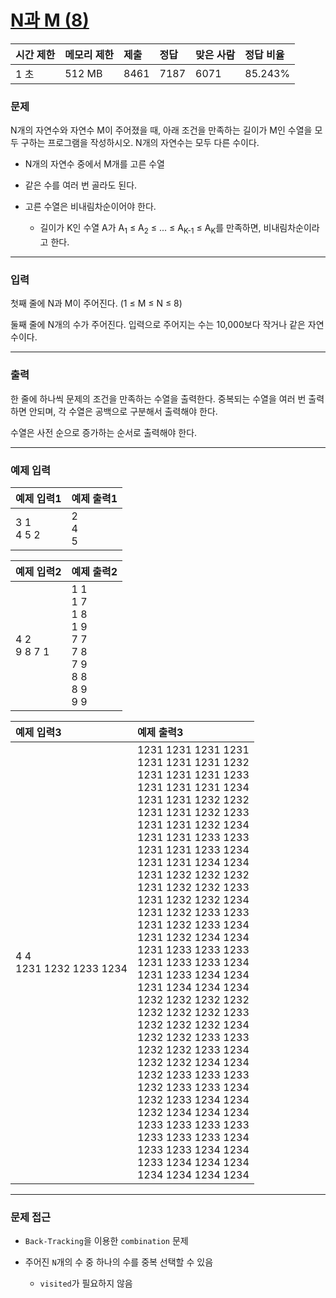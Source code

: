 # [N과 M (8)](https://www.acmicpc.net/problem/15657)

<div align = center>

| 시간 제한 | 메모리 제한 | 제출 | 정답 | 맞은 사람 | 정답 비율 |
| :-------- | :---------- | :--- | :--- | :-------- | :-------- |
| 1 초      | 512 MB      | 8461 | 7187 | 6071      | 85.243%   |

</div>

### 문제

N개의 자연수와 자연수 M이 주어졌을 때, 아래 조건을 만족하는 길이가 M인 수열을 모두 구하는 프로그램을 작성하시오. N개의 자연수는 모두 다른 수이다.

  - N개의 자연수 중에서 M개를 고른 수열

  - 같은 수를 여러 번 골라도 된다.

  - 고른 수열은 비내림차순이어야 한다.

    - 길이가 K인 수열 A가 A<sub>1</sub> ≤ A<sub>2</sub> ≤ ... ≤ A<sub>K-1</sub> ≤ A<sub>K</sub>를 만족하면, 비내림차순이라고 한다.

---

### 입력

첫째 줄에 N과 M이 주어진다. (1 ≤ M ≤ N ≤ 8)

둘째 줄에 N개의 수가 주어진다. 입력으로 주어지는 수는 10,000보다 작거나 같은 자연수이다.

---

### 출력

한 줄에 하나씩 문제의 조건을 만족하는 수열을 출력한다. 중복되는 수열을 여러 번 출력하면 안되며, 각 수열은 공백으로 구분해서 출력해야 한다.

수열은 사전 순으로 증가하는 순서로 출력해야 한다.

---

### 예제 입력

| 예제 입력1    | 예제 출력1    |
| :------------ | :------------ |
| 3 1<br/>4 5 2 | 2<br/>4<br/>5 |

| 예제 입력2      | 예제 출력2                                                                  |
| :-------------- | :-------------------------------------------------------------------------- |
| 4 2<br/>9 8 7 1 | 1 1<br/>1 7<br/>1 8<br/>1 9<br/>7 7<br/>7 8<br/>7 9<br/>8 8<br/>8 9<br/>9 9 |

| 예제 입력3                  | 예제 출력3                                                                                                                                                                                                                                                                                                                                                                                                                                                                                                                                                                                                                                                                                                                                                                                                                                                          |
| :-------------------------- | :------------------------------------------------------------------------------------------------------------------------------------------------------------------------------------------------------------------------------------------------------------------------------------------------------------------------------------------------------------------------------------------------------------------------------------------------------------------------------------------------------------------------------------------------------------------------------------------------------------------------------------------------------------------------------------------------------------------------------------------------------------------------------------------------------------------------------------------------------------------ |
| 4 4<br/>1231 1232 1233 1234 | 1231 1231 1231 1231<br/>1231 1231 1231 1232<br/>1231 1231 1231 1233<br/>1231 1231 1231 1234<br/>1231 1231 1232 1232<br/>1231 1231 1232 1233<br/>1231 1231 1232 1234<br/>1231 1231 1233 1233<br/>1231 1231 1233 1234<br/>1231 1231 1234 1234<br/>1231 1232 1232 1232<br/>1231 1232 1232 1233<br/>1231 1232 1232 1234<br/>1231 1232 1233 1233<br/>1231 1232 1233 1234<br/>1231 1232 1234 1234<br/>1231 1233 1233 1233<br/>1231 1233 1233 1234<br/>1231 1233 1234 1234<br/>1231 1234 1234 1234<br/>1232 1232 1232 1232<br/>1232 1232 1232 1233<br/>1232 1232 1232 1234<br/>1232 1232 1233 1233<br/>1232 1232 1233 1234<br/>1232 1232 1234 1234<br/>1232 1233 1233 1233<br/>1232 1233 1233 1234<br/>1232 1233 1234 1234<br/>1232 1234 1234 1234<br/>1233 1233 1233 1233<br/>1233 1233 1233 1234<br/>1233 1233 1234 1234<br/>1233 1234 1234 1234<br/>1234 1234 1234 1234 |

---

### 문제 접근

  - `Back-Tracking`을 이용한 `combination` 문제

  - 주어진 `N`개의 수 중 하나의 수를 중복 선택할 수 있음

    - `visited`가 필요하지 않음
